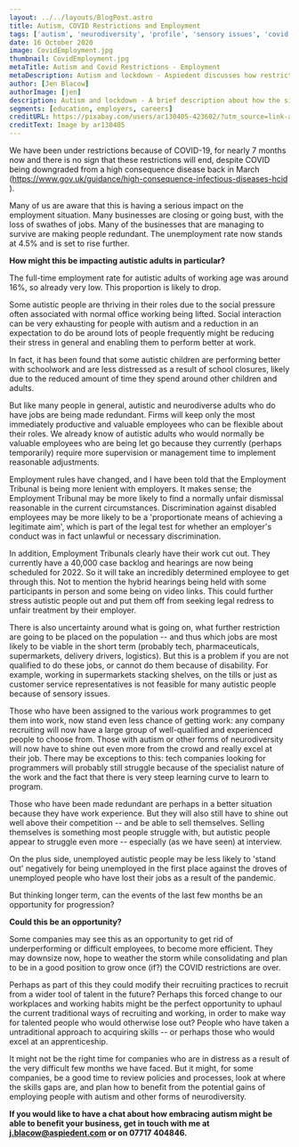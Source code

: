 ```yaml
---
layout: ../../layouts/BlogPost.astro
title: Autism, COVID Restrictions and Employment
tags: ['autism', 'neurodiversity', 'profile', 'sensory issues', 'covid', 'employment law', 'unemployment']
date: 16 October 2020
image: CovidEmployment.jpg
thumbnail: CovidEmployment.jpg
metaTitle: Autism and Covid Restrictions - Employment
metaDescription: Autism and lockdown - Aspiedent discusses how restrictions due to Covid have had an impact on autistic people’s employment and job prospects.
author: [Jen Blacow]
authorImage: [jen]
description: Autism and lockdown - A brief description about how the situation is affecting the employment situation for autistic adults. Perhaps employers could take this as an opportunity to consider how they could recruit from a wider range of talent.
segments: [education, employers, careers]
creditURL: https://pixabay.com/users/ar130405-423602/?utm_source=link-attribution&utm_medium=referral&utm_campaign=image&utm_content=2081168
creditText: Image by ar130405
---
```

We have been under restrictions because of COVID-19, for nearly 7 months
now and there is no sign that these restrictions will end, despite COVID
being downgraded from a high consequence disease back in March
(<https://www.gov.uk/guidance/high-consequence-infectious-diseases-hcid> ).

Many of us are aware that this is having a serious impact on the
employment situation. Many businesses are closing or going bust, with
the loss of swathes of jobs. Many of the businesses that are managing to
survive are making people redundant. The unemployment rate now stands at
4.5% and is set to rise further.

**How might this be impacting autistic adults in particular?**

The full-time employment rate for autistic adults of working age was
around 16%, so already very low. This proportion is likely to drop.

Some autistic people are thriving in their roles due to the social
pressure often associated with normal office working being lifted.
Social interaction can be very exhausting for people with autism and a
reduction in an expectation to do be around lots of people frequently
might be reducing their stress in general and enabling them to perform
better at work.

In fact, it has been found that some autistic children are performing
better with schoolwork and are less distressed as a result of school
closures, likely due to the reduced amount of time they spend around
other children and adults.

But like many people in general, autistic and neurodiverse adults who do
have jobs are being made redundant. Firms will keep only the most
immediately productive and valuable employees who can be flexible about
their roles. We already know of autistic adults who would normally be
valuable employees who are being let go because they currently (perhaps
temporarily) require more supervision or management time to implement
reasonable adjustments.

Employment rules have changed, and I have been told that the Employment
Tribunal is being more lenient with employers. It makes sense; the
Employment Tribunal may be more likely to find a normally unfair
dismissal reasonable in the current circumstances. Discrimination
against disabled employees may be more likely to be a 'proportionate
means of achieving a legitimate aim', which is part of the legal test
for whether an employer's conduct was in fact unlawful or necessary
discrimination.

In addition, Employment Tribunals clearly have their work cut out. They
currently have a 40,000 case backlog and hearings are now being
scheduled for 2022. So it will take an incredibly determined employee to
get through this. Not to mention the hybrid hearings being held with
some participants in person and some being on video links. This could
further stress autistic people out and put them off from seeking legal
redress to unfair treatment by their employer.

There is also uncertainty around what is going on, what further
restriction are going to be placed on the population -- and thus which
jobs are most likely to be viable in the short term (probably tech,
pharmaceuticals, supermarkets, delivery drivers, logistics). But this is
a problem if you are not qualified to do these jobs, or cannot do them
because of disability. For example, working in supermarkets stacking
shelves, on the tills or just as customer service representatives is not
feasible for many autistic people because of sensory issues.

Those who have been assigned to the various work programmes to get them
into work, now stand even less chance of getting work: any company
recruiting will now have a large group of well-qualified and experienced
people to choose from. Those with autism or other forms of
neurodiversity will now have to shine out even more from the crowd and
really excel at their job. There may be exceptions to this: tech
companies looking for programmers will probably still struggle because
of the specialist nature of the work and the fact that there is very
steep learning curve to learn to program.

Those who have been made redundant are perhaps in a better situation
because they have work experience. But they will also still have to
shine out well above their competition -- and be able to sell
themselves. Selling themselves is something most people struggle with,
but autistic people appear to struggle even more -- especially (as we
have seen) at interview.

On the plus side, unemployed autistic people may be less likely to
'stand out' negatively for being unemployed in the first place against
the droves of unemployed people who have lost their jobs as a result of
the pandemic.

But thinking longer term, can the events of the last few months be an
opportunity for progression?

**Could this be an opportunity?**

Some companies may see this as an opportunity to get rid of
underperforming or difficult employees, to become more efficient. They
may downsize now, hope to weather the storm while consolidating and plan
to be in a good position to grow once (if?) the COVID restrictions are
over.

Perhaps as part of this they could modify their recruiting practices to
recruit from a wider tool of talent in the future? Perhaps this forced
change to our workplaces and working habits might be the perfect
opportunity to uphaul the current traditional ways of recruiting and
working, in order to make way for talented people who would otherwise
lose out? People who have taken a untraditional approach to acquiring
skills -- or perhaps those who would excel at an apprenticeship.

It might not be the right time for companies who are in distress as a
result of the very difficult few months we have faced. But it might, for
some companies, be a good time to review policies and processes, look at
where the skills gaps are, and plan how to benefit from the potential
gains of employing people with autism and other forms of neurodiversity.

**If you would like to have a chat about how embracing autism might be able to benefit your business, get in touch with me at <j.blacow@aspiedent.com> or on 07717 404846.**
